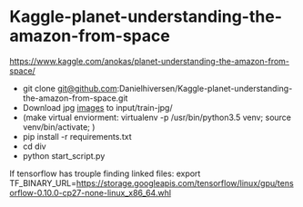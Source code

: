 # Kaggle-planet-understanding-the-amazon-from-space
https://www.kaggle.com/anokas/planet-understanding-the-amazon-from-space/


* git clone git@github.com:Danielhiversen/Kaggle-planet-understanding-the-amazon-from-space.git
* Download jpg [images](https://www.kaggle.com/c/planet-understanding-the-amazon-from-space/download/train-jpg.tar.7z) to input/train-jpg/
* (make virtual enviorment: virtualenv -p /usr/bin/python3.5 venv; source venv/bin/activate; )
* pip install -r requirements.txt
* cd div
* python start_script.py 


If tensorflow has trouple finding linked files:
export TF_BINARY_URL=https://storage.googleapis.com/tensorflow/linux/gpu/tensorflow-0.10.0-cp27-none-linux_x86_64.whl
